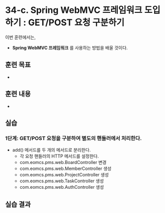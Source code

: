 # 34-c. Spring WebMVC 프레임워크 도입하기 : GET/POST 요청 구분하기


이번 훈련에서는,
- **Spring WebMVC 프레임워크** 를 사용하는 방법을 배울 것이다.

## 훈련 목표
- 
 
## 훈련 내용
-

## 실습 

### 1단계: GET/POST 요청을 구분하여 별도의 핸들러에서 처리한다.

- add() 메서드를 두 개의 메서드로 분리한다.
    - 각 요청 핸들러의 HTTP 메서드를 설정한다.
    - com.eomcs.pms.web.BoardController 변경
    - com.eomcs.pms.web.MemberController 생성
    - com.eomcs.pms.web.ProjectController 생성
    - com.eomcs.pms.web.TaskController 생성
    - com.eomcs.pms.web.AuthController 생성

## 실습 결과


